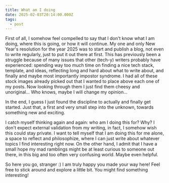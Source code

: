```yaml
---
title: What am I doing
date: 2025-02-03T20:14:00.000Z
tags:
  - post
---
```


First of all, I somehow feel compelled to say that I don't know what I am doing, where this is going, or how it will continue.
My one and only New Year's resolution for the year 2025 was to start and publish a blog, not even to write regularly, just to put it out there at first.
This has previously been a struggle because of many issues that other (tech-y) writers probably have experienced: spending way too much time on finding a nice tech stack, template, and ideas, reflecting long and hard about what to write about, and finally and maybe most importantly impostor syndrome.
I had all of these stock images already picked out that I wanted to place above each one of my posts. Now looking through them I just find them cheesy and unoriginal... Who knows, maybe I will change my opinion...

In the end, I guess I just found the discipline to actually and finally get started. Just that, a first and very small step into the unknown, towards something new and exciting.

I catch myself thinking again and again: who am I doing this for? Why? I don't expect external validation from my writing, in fact, I somehow wish this could stay private. I want to tell myself that I am doing this for me alone, a space to reflect and philosophize, where I can just write about whatever topics I find interesting right now.
On the other hand, I admit that I have a small hope my mad ramblings might be at least curious to someone out there, in this big and too often very confusing world. Maybe even helpful.

So here you go, stranger :) I am truly happy you made your way here! Feel free to stick around and explore a little bit. You might find something interesting!
